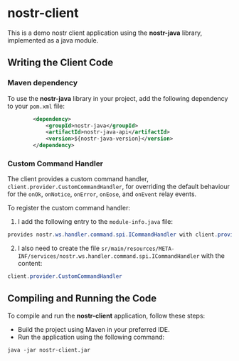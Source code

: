 
# nostr-client

This is a demo nostr client application using the **nostr-java** library, implemented as a java module.

## Writing the Client Code

### Maven dependency
To use the **nostr-java** library in your project, add the following dependency to your `pom.xml` file:
```xml
        <dependency>
            <groupId>nostr-java</groupId>
            <artifactId>nostr-java-api</artifactId>
            <version>${nostr-java-version}</version>
        </dependency>
```

### Custom Command Handler
The client provides a custom command handler, `client.provider.CustomCommandHandler`, for overriding the default behaviour for the `onOk`, `onNotice`, `onError`, `onEose`, and `onEvent` relay events.

To register the custom command handler:

1. I add the following entry to the `module-info.java` file:
```java
provides nostr.ws.handler.command.spi.ICommandHandler with client.provider.CustomCommandHandler;
```
2. I also need to create the file `sr/main/resources/META-INF/services/nostr.ws.handler.command.spi.ICommandHandler` with the content:

```java
client.provider.CustomCommandHandler
```

## Compiling and Running the Code
To compile and run the **nostr-client** application, follow these steps:

 - Build the project using Maven in your preferred IDE.
 - Run the application using the following command:
```
java -jar nostr-client.jar 
```
